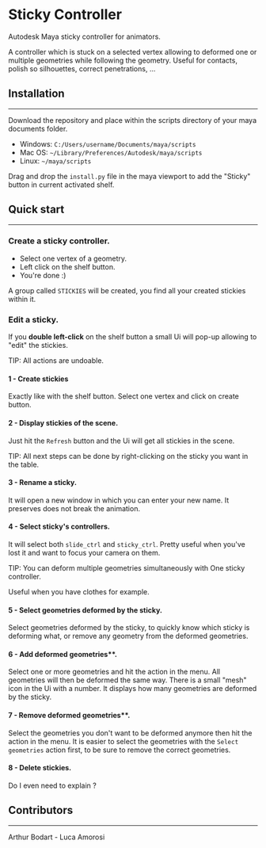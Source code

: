 # Sticky Controller


Autodesk Maya sticky controller for animators.

A controller which is stuck on a selected vertex allowing to deformed one or
multiple geometries while following the geometry.
Useful for contacts, polish so silhouettes, correct penetrations, ...

## Installation

---

Download the repository and place within the scripts directory of your maya
documents folder.

- Windows: ```C:/Users/username/Documents/maya/scripts```
- Mac OS: ```~/Library/Preferences/Autodesk/maya/scripts```
- Linux: ```~/maya/scripts```

Drag and drop the `install.py` file in the maya viewport to add the "Sticky"
button in current activated shelf.

## Quick start

---

### Create a sticky controller.

- Select one vertex of a geometry.
- Left click on the shelf button.
- You're done :)

A group called `STICKIES` will be created, you find all your created stickies
within it.

### Edit a sticky.

If you **double left-click** on the shelf button a small Ui will pop-up allowing
to "edit" the stickies.

TIP: All actions are undoable.

#### 1 - Create stickies

Exactly like with the shelf button. Select one vertex and click on create
button.

#### 2 - Display stickies of the scene.

Just hit the `Refresh` button and the Ui will get all stickies in the scene.

TIP: All next steps can be done by right-clicking on the sticky you want in the
table.

#### 3 - Rename a sticky.

It will open a new window in which you can enter your new name. It preserves
does not break the animation.

#### 4 - Select sticky's controllers.

It will select both `slide_ctrl` and `sticky_ctrl`. Pretty useful when you've
lost it and want to focus your camera on them.

TIP: You can deform multiple geometries simultaneously with One sticky
controller.

Useful when you have clothes for example.

#### 5 - Select geometries deformed by the sticky.

Select geometries deformed by the sticky, to quickly know which sticky is
deforming what, or remove any geometry from the deformed geometries.

#### 6 - Add deformed geometries**.

Select one or more geometries and hit the action in the menu. All geometries
will then be deformed the same way. There is a small "mesh" icon in the Ui with
a number. It displays how many geometries are deformed by the sticky.

#### 7 - Remove deformed geometries**.

Select the geometries you don't want to be deformed anymore then hit the action
in the menu. It is easier to select the geometries with the `Select geometries`
action first, to be sure to remove the correct geometries.

#### 8 - Delete stickies.

Do I even need to explain ?

## Contributors

---

Arthur Bodart - Luca Amorosi

